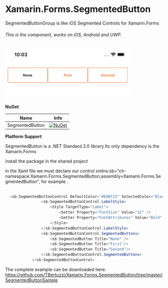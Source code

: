 # Xamarin.Forms.SegmentedButton

SegmentedButtonGroup is like iOS Segmented Controls for Xamarin.Forms

###### This is the component, works on iOS, Android and UWP.

<a href="#">
<img border="0" src="Resources/sample.png" width="400"   alt="SocialNetworkApp" /></a>

**NuGet**

|Name|Info|
| ------------------- | :------------------: |
|SegmentedButton|[![NuGet](https://img.shields.io/badge/nuget-1.0.1-blue.svg)](https://https://www.nuget.org/packages/Xamarin.Forms.SegmentedButton/)|

**Platform Support**

SegmentedButton is a .NET Standard 2.0 library.Its only dependency is the Xamarin.Forms

install the package in the shared project

in the Xaml file we must declare our control xmlns:sb="clr-namespace:Xamarin.Forms.SegmentedButton;assembly=Xamarin.Forms.SegmentedButton", for example .

```csharp

  <sb:SegmentedButtonControl DefaultColor="#E06F23" SelectedColor="Black" SelectedIndex="{Binding SelectedIndex, Mode=TwoWay}" CornerRadius="5" HeightRequest="50" Margin="8, 8, 8, 0">
                <sb:SegmentedButtonControl.LabelStyle>
                    <Style TargetType="Label">
                        <Setter Property="FontSize" Value="12" />
                        <Setter Property="FontAttributes" Value="Bold" />
                    </Style>
                </sb:SegmentedButtonControl.LabelStyle>
                <sb:SegmentedButtonControl.SegmentedButtons>
                    <sb:SegmentedButton Title="None" />
                    <sb:SegmentedButton Title="First"/>
                    <sb:SegmentedButton Title="Second"/>
                </sb:SegmentedButtonControl.SegmentedButtons>
            </sb:SegmentedButtonControl>
```

The complete example can be downloaded here: https://github.com/TBertuzzi/Xamarin.Forms.SegmentedButton/tree/master/SegmentedButtonSample
